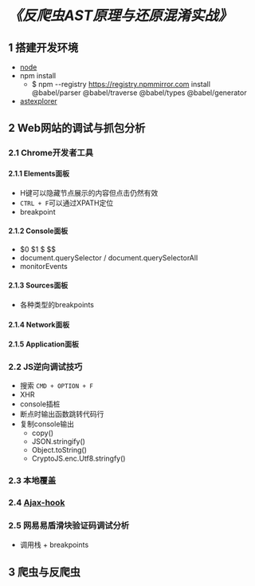 *《反爬虫AST原理与还原混淆实战》*
=============================

## 1 搭建开发环境

- [node](https://github.com/nodesource/distributions/blob/master/README.md)
- npm install
    - $ npm --registry https://registry.npmmirror.com install @babel/parser @babel/traverse @babel/types @babel/generator
- [astexplorer](https://astexplorer.net/)

## 2 Web网站的调试与抓包分析

### 2.1 Chrome开发者工具

#### 2.1.1 Elements面板

- H键可以隐藏节点展示的内容但点击仍然有效
- `CTRL + F`可以通过XPATH定位
- breakpoint

#### 2.1.2 Console面板

- $0 $1 $ $$
- document.querySelector / document.querySelectorAll
- monitorEvents

#### 2.1.3 Sources面板

- 各种类型的breakpoints

#### 2.1.4 Network面板

#### 2.1.5 Application面板

### 2.2 JS逆向调试技巧

- 搜索 `CMD + OPTION + F`
- XHR
- console插桩
- 断点时输出函数跳转代码行
- 复制console输出
    - copy()
    - JSON.stringify()
    - Object.toString()
    - CryptoJS.enc.Utf8.stringfy()

### 2.3 本地覆盖

### 2.4 [Ajax-hook](https://github.com/wendux/Ajax-hook)

### 2.5 网易易盾滑块验证码调试分析

- 调用栈 + breakpoints

## 3 爬虫与反爬虫
